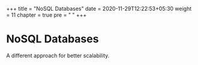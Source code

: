 +++
title = "NoSQL Databases"
date =  2020-11-29T12:22:53+05:30
weight = 11
chapter = true
pre = "<i class='fas fa-database'></i> "
+++

# NoSQL Databases
A different approach for better scalability.
